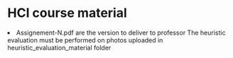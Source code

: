 <h1>
HCI course material
</h1>
<li>
Assignement-N.pdf are the version to deliver to professor
The heuristic evaluation must be performed on photos uploaded in heuristic_evaluation_material folder
</li>
